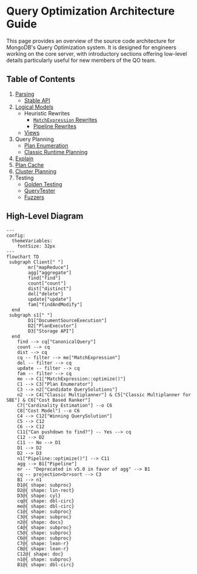 # Query Optimization Architecture Guide

This page provides an overview of the source code architecture for MongoDB's Query Optimization system. It is designed for engineers working on the core server, with introductory sections offering low-level details particularly useful for new members of the QO team.

## Table of Contents

1. [Parsing](../commands/query_cmd/README.md)
   - [Stable API](../STABLE_API_README.md)
1. [Logical Models](README_logical_models.md)
   - Heuristic Rewrites
     - [`MatchExpression` Rewrites](../matcher/README.md)
     - [Pipeline Rewrites](../pipeline/README.md)
   - [Views](../views/README.md)
1. Query Planning
   - [Plan Enumeration](plan_enumerator/README.md)
   - [Classic Runtime Planning](../exec/runtime_planners/classic_runtime_planner/README.md)
1. [Explain](README_explain.md)
1. [Plan Cache](plan_cache/README.md)
1. [Cluster Planning](../../s/query/planner/README.md)
1. Testing
   - [Golden Testing](../../../../docs/golden_data_test_framework.md)
   - [QueryTester](query_tester/README.md)
   - [Fuzzers](https://github.com/10gen/jstestfuzz/blob/master/HitchhikersGuide.md)

## High-Level Diagram

```mermaid
---
config:
  themeVariables:
    fontSize: 32px
---
flowchart TD
 subgraph Client[" "]
        mr["mapReduce"]
        agg["aggregate"]
        find["find"]
        count["count"]
        dist["distinct"]
        del["delete"]
        update["update"]
        fam["findAndModify"]
  end
 subgraph s1[" "]
        D1["DocumentSourceExecution"]
        D2["PlanExecutor"]
        D3["Storage API"]
  end
    find --> cq["CanonicalQuery"]
    count --> cq
    dist --> cq
    cq -- filter --> me["MatchExpression"]
    del -- filter --> cq
    update -- filter --> cq
    fam -- filter --> cq
    me --> C1["MatchExpression::optimize()"]
    C1 --> C3["Plan Enumerator"]
    C3 --> n2["Candidate QuerySolutions"]
    n2 --> C4["Classic Multiplanner"] & C5["Classic Multiplanner for SBE"] & C6["Cost Based Ranker"]
    C7["Cardinality Estimation"] --o C6
    C8["Cost Model"] --o C6
    C4 --> C12["Winning QuerySolution"]
    C5 --> C12
    C6 --> C12
    C11{"Can pushdown to find?"} -- Yes --> cq
    C12 --> D2
    C11 -- No --> D1
    D1 --> D2
    D2 --> D3
    n1["Pipeline::optimize()"] --> C11
    agg --> B1["Pipeline"]
    mr -- "Deprecated in v5.0 in favor of agg" --> B1
    cq -- projection<br>sort --> C3
    B1 --> n1
    D1@{ shape: subproc}
    D2@{ shape: lin-rect}
    D3@{ shape: cyl}
    cq@{ shape: dbl-circ}
    me@{ shape: dbl-circ}
    C1@{ shape: subproc}
    C3@{ shape: subproc}
    n2@{ shape: docs}
    C4@{ shape: subproc}
    C5@{ shape: subproc}
    C6@{ shape: subproc}
    C7@{ shape: lean-r}
    C8@{ shape: lean-r}
    C12@{ shape: doc}
    n1@{ shape: subproc}
    B1@{ shape: dbl-circ}
```
